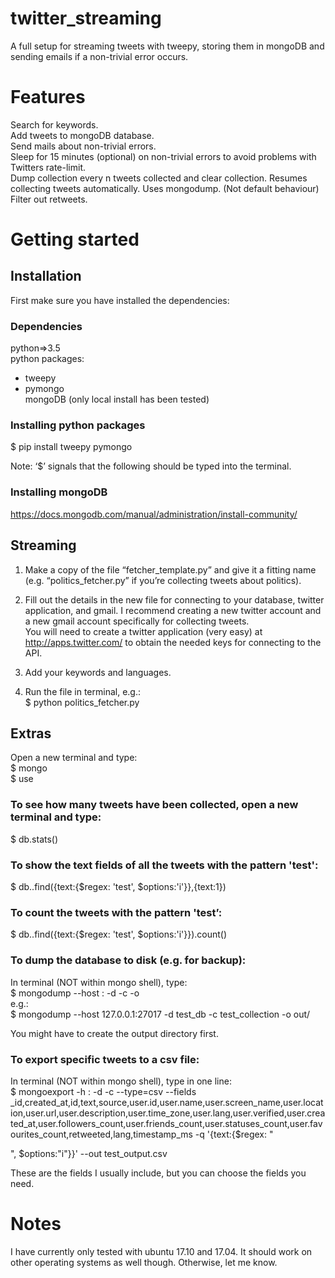 # twitter_streaming

A full setup for streaming tweets with tweepy, storing them in mongoDB and sending emails if a non-trivial error occurs. 

# Features
Search for keywords.  
Add tweets to mongoDB database.  
Send mails about non-trivial errors.  
Sleep for 15 minutes (optional) on non-trivial errors to avoid problems with Twitters rate-limit.  
Dump collection every n tweets collected and clear collection. Resumes collecting tweets automatically. Uses mongodump. (Not default behaviour)  
Filter out retweets.  

# Getting started

## Installation
First make sure you have installed the dependencies:

### Dependencies
python=>3.5  
python packages:  
 - tweepy  
 - pymongo  
mongoDB (only local install has been tested)  

### Installing python packages
$ pip install tweepy pymongo  

Note: ‘$’ signals that the following should be typed into the terminal.  

### Installing mongoDB
https://docs.mongodb.com/manual/administration/install-community/

## Streaming

1. Make a copy of the file “fetcher_template.py” and give it a fitting name (e.g. “politics_fetcher.py” if you’re collecting tweets about politics).

2. Fill out the details in the new file for connecting to your database, twitter application, and gmail. I recommend creating a new twitter account and a new gmail account specifically for collecting tweets.  
You will need to create a twitter application (very easy) at http://apps.twitter.com/ to obtain the needed keys for connecting to the API.  

3. Add your keywords and languages.

4. Run the file in terminal, e.g.:  
$ python politics_fetcher.py  

## Extras
Open a new terminal and type:  
$ mongo    
$ use <database name>   

### To see how many tweets have been collected, open a new terminal and type:  
$ db.stats()  

### To show the text fields of all the tweets with the pattern 'test':  
$ db.<collection name>.find({text:{$regex: 'test', $options:'i'}},{text:1})  

### To count the tweets with the pattern 'test’:  
$ db.<collection name>.find({text:{$regex: 'test', $options:'i'}}).count()  

### To dump the database to disk (e.g. for backup):  
In terminal (NOT within mongo shell), type:  
$ mongodump --host <host>:<port> -d <database name> -c <collection name> -o <output directory path>  
e.g.:  
$ mongodump --host 127.0.0.1:27017 -d test_db -c test_collection -o out/    

You might have to create the output directory first.

### To export specific tweets to a csv file:  
In terminal (NOT within mongo shell), type in one line:  
$ mongoexport -h <host>:<port> -d <database name> -c <collection name> --type=csv --fields _id,created_at,id,text,source,user.id,user.name,user.screen_name,user.location,user.url,user.description,user.time_zone,user.lang,user.verified,user.created_at,user.followers_count,user.friends_count,user.statuses_count,user.favourites_count,retweeted,lang,timestamp_ms -q '{text:{$regex: "<search pattern>", $options:"i"}}' --out test_output.csv  

These are the fields I usually include, but you can choose the fields you need.  

# Notes
I have currently only tested with ubuntu 17.10 and 17.04. It should work on other operating systems as well though. Otherwise, let me know.  